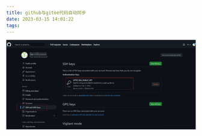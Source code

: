 ```yaml
---
title: github与gitee代码自动同步
date: 2023-03-15 14:01:22
tags:
---
```


![pic](github与gitee代码自动同步/001.png)